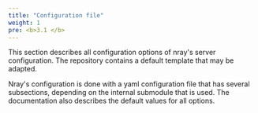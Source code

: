 ```yaml
---
title: "Configuration file"
weight: 1
pre: <b>3.1 </b>
---
```


This section describes all configuration options of nray's server configuration.
The repository contains a default template that may be adapted.

Nray's configuration is done with a yaml configuration file that has several subsections, depending on the internal submodule that is used. 
The documentation also describes the default values for all options.